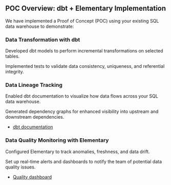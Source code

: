 ## POC Overview: dbt + Elementary Implementation

We have implemented a Proof of Concept (POC) using your existing SQL data warehouse to demonstrate:

### Data Transformation with dbt

Developed dbt models to perform incremental transformations on selected tables.

Implemented tests to validate data consistency, uniqueness, and referential integrity.

###  Data Lineage Tracking

Enabled dbt documentation to visualize how data flows across your SQL data warehouse.

Generated dependency graphs for enhanced visibility into upstream and downstream dependencies.

- <a href= "./dataQuality/index.html" target="_blank"> dbt documentation </a>


### Data Quality Monitoring with Elementary

Configured Elementary to track anomalies, freshness, and data drift.

Set up real-time alerts and dashboards to notify the team of potential data quality issues.


- <a href= "./docs/dataQuality/elementary_report.html" target="_blank"> Quality dashboard</a>






